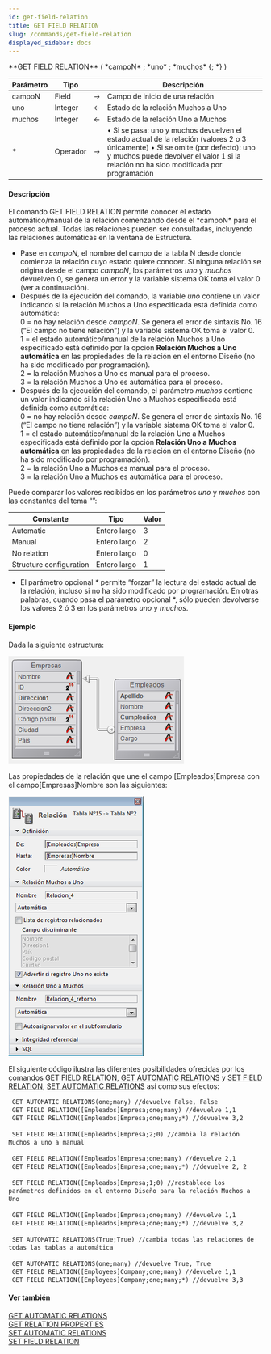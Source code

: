 ```yaml
---
id: get-field-relation
title: GET FIELD RELATION
slug: /commands/get-field-relation
displayed_sidebar: docs
---
```


<!--REF #_command_.GET FIELD RELATION.Syntax-->**GET FIELD RELATION** ( *campoN* ; *uno* ; *muchos* {; *} )<!-- END REF-->
<!--REF #_command_.GET FIELD RELATION.Params-->
| Parámetro | Tipo |  | Descripción |
| --- | --- | --- | --- |
| campoN | Field | &#8594;  | Campo de inicio de una relación |
| uno | Integer | &#8592; | Estado de la relación Muchos a Uno |
| muchos | Integer | &#8592; | Estado de la relación Uno a Muchos |
| * | Operador | &#8594;  | • Si se pasa: uno y muchos devuelven el estado actual de la relación (valores 2 o 3 únicamente) • Si se omite (por defecto): uno y muchos puede devolver el valor 1 si la relación no ha sido modificada por programación |

<!-- END REF-->

#### Descripción 

<!--REF #_command_.GET FIELD RELATION.Summary-->El comando GET FIELD RELATION permite conocer el estado automático/manual de la relación comenzando desde el *campoN* para el proceso actual.<!-- END REF--> Todas las relaciones pueden ser consultadas, incluyendo las relaciones automáticas en la ventana de Estructura.

* Pase en *campoN*, el nombre del campo de la tabla N desde donde comienza la relación cuyo estado quiere conocer. Si ninguna relación se origina desde el campo *campoN*, los parámetros *uno* y *muchos* devuelven 0, se genera un error y la variable sistema OK toma el valor 0 (ver a continuación).
* Después de la ejecución del comando, la variable *uno* contiene un valor indicando si la relación Muchos a Uno especificada está definida como automática:  
 0 = no hay relación desde *campoN*. Se genera el error de sintaxis No. 16 (“El campo no tiene relación”) y la variable sistema OK toma el valor 0.  
 1 = el estado automático/manual de la relación Muchos a Uno especificado está definido por la opción **Relación Muchos a Uno automática** en las propiedades de la relación en el entorno Diseño (no ha sido modificado por programación).  
2 = la relación Muchos a Uno es manual para el proceso.  
 3 = la relación Muchos a Uno es automática para el proceso.
* Después de la ejecución del comando, el parámetro *muchos* contiene un valor indicando si la relación Uno a Muchos especificada está definida como automática:  
0 = no hay relación desde *campoN*. Se genera el error de sintaxis No. 16 (“El campo no tiene relación”) y la variable sistema OK toma el valor 0\.  
1 = el estado automático/manual de la relación Uno a Muchos especificada está definido por la opción **Relación Uno a Muchos automática** en las propiedades de la relación en el entorno Diseño (no ha sido modificado por programación).  
2 = la relación Uno a Muchos es manual para el proceso.  
3 = la relación Uno a Muchos es automática para el proceso.

Puede comparar los valores recibidos en los parámetros *uno* y *muchos* con las constantes del tema “”: 

| Constante               | Tipo         | Valor |
| ----------------------- | ------------ | ----- |
| Automatic               | Entero largo | 3     |
| Manual                  | Entero largo | 2     |
| No relation             | Entero largo | 0     |
| Structure configuration | Entero largo | 1     |

* El parámetro opcional *\** permite “forzar” la lectura del estado actual de la relación, incluso si no ha sido modificado por programación. En otras palabras, cuando pasa el parámetro opcional \*, sólo pueden devolverse los valores 2 ó 3 en los parámetros *uno* y *muchos*.

#### Ejemplo 

Dada la siguiente estructura:

![](../assets/en/commands/pict31607.es.png)

Las propiedades de la relación que une el campo \[Empleados\]Empresa con el campo\[Empresas\]Nombre son las siguientes:

![](../assets/en/commands/pict31608.es.png)

El siguiente código ilustra las diferentes posibilidades ofrecidas por los comandos GET FIELD RELATION, [GET AUTOMATIC RELATIONS](get-automatic-relations.md) y [SET FIELD RELATION](set-field-relation.md), [SET AUTOMATIC RELATIONS](set-automatic-relations.md) así como sus efectos:

```4d
 GET AUTOMATIC RELATIONS(one;many) //devuelve False, False
 GET FIELD RELATION([Empleados]Empresa;one;many) //devuelve 1,1
 GET FIELD RELATION([Empleados]Empresa;one;many;*) //devuelve 3,2
 
 SET FIELD RELATION([Empleados]Empresa;2;0) //cambia la relación Muchos a uno a manual
 
 GET FIELD RELATION([Empleados]Empresa;one;many) //devuelve 2,1
 GET FIELD RELATION([Empleados]Empresa;one;many;*) //devuelve 2, 2
 
 SET FIELD RELATION([Empleados]Empresa;1;0) //restablece los parámetros definidos en el entorno Diseño para la relación Muchos a Uno
 
 GET FIELD RELATION([Empleados]Empresa;one;many) //devuelve 1,1
 GET FIELD RELATION([Empleados]Empresa;one;many;*) //devuelve 3,2
 
 SET AUTOMATIC RELATIONS(True;True) //cambia todas las relaciones de todas las tablas a automática
 
 GET AUTOMATIC RELATIONS(one;many) //devuelve True, True
 GET FIELD RELATION([Employees]Company;one;many) //devuelve 1,1
 GET FIELD RELATION([Employees]Company;one;many;*) //devuelve 3,3
```

#### Ver también 

[GET AUTOMATIC RELATIONS](get-automatic-relations.md)  
[GET RELATION PROPERTIES](get-relation-properties.md)  
[SET AUTOMATIC RELATIONS](set-automatic-relations.md)  
[SET FIELD RELATION](set-field-relation.md)  